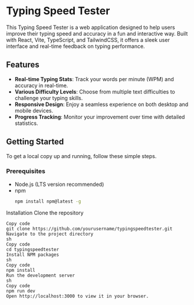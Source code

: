 # Typing Speed Tester

This Typing Speed Tester is a web application designed to help users improve their typing speed and accuracy in a fun and interactive way. Built with React, Vite, TypeScript, and TailwindCSS, it offers a sleek user interface and real-time feedback on typing performance.

## Features

- **Real-time Typing Stats**: Track your words per minute (WPM) and accuracy in real-time.
- **Various Difficulty Levels**: Choose from multiple text difficulties to challenge your typing skills.
- **Responsive Design**: Enjoy a seamless experience on both desktop and mobile devices.
- **Progress Tracking**: Monitor your improvement over time with detailed statistics.

## Getting Started

To get a local copy up and running, follow these simple steps.

### Prerequisites

- Node.js (LTS version recommended)
- npm
  ```sh
  npm install npm@latest -g
Installation
Clone the repository
 ```shsh
Copy code
git clone https://github.com/yourusername/typingspeedtester.git
Navigate to the project directory
sh
Copy code
cd typingspeedtester
Install NPM packages
sh
Copy code
npm install
Run the development server
sh
Copy code
npm run dev
Open http://localhost:3000 to view it in your browser.
